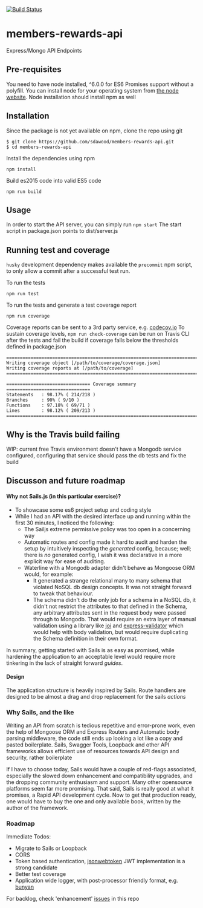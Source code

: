 [![Build Status](https://travis-ci.org/sdawood/members-rewards-api.png?branch=master)](https://travis-ci.org/sdawood/members-rewards-api)

# members-rewards-api
Express/Mongo API Endpoints

## Pre-requisites
You need to have node installed, ^6.0.0 for ES6 Promises support without a polyfill.
You can install node for your operating system from [the node website](https://nodejs.org/).
Node installation should install npm as well

## Installation

Since the package is not yet available on npm, clone the repo using git

```
$ git clone https://github.com/sdawood/members-rewards-api.git
$ cd members-rewards-api
```

Install the dependencies using npm

```
npm install
```

Build es2015 code into valid ES5 code

```
npm run build
```

## Usage

In order to start the API server, you can simply run ```npm start```
The start script in package.json points to dist/server.js


## Running test and coverage

`husky` development dependency makes available the `precommit` npm script, to only allow a commit after a successful test run.

To run the tests

```
npm run test
```

To run the tests and generate a test coverage report
```
npm run coverage
```
Coverage reports can be sent to a 3rd party service, e.g. [codecov.io](http://codecov.io)
To sustain coverage levels, ```npm run check-coverage``` can be run on Travis CLI after the tests and fail the build if coverage falls below the thresholds defined in package.json

```
=============================================================================
Writing coverage object [/path/to/coverage/coverage.json]
Writing coverage reports at [/path/to/coverage]
=============================================================================

=============================== Coverage summary ===============================
Statements   : 98.17% ( 214/218 )
Branches     : 90% ( 9/10 )
Functions    : 97.18% ( 69/71 )
Lines        : 98.12% ( 209/213 )
================================================================================
```
## Why is the Travis build failing
WIP: current free Travis environment doesn't have a Mongodb service configured, configuring that service should pass the db tests and fix the build

## Discusson and future roadmap
#### Why not Sails.js (in this particular exercise)?
* To showcase some es6 project setup and coding style
* While I had an API with the desired interface up and running within the first 30 minutes, I noticed the following:
  * The Sailjs extreme permissive policy was too open in a concerning way
  * Automatic routes and config made it hard to audit and harden the setup by intuitively inspecting the *generated* config, because; well; there is *no* generated config, I wish it was declarative in a more explicit way for ease of auditing.
  * Waterline with a Mongodb adapter didn't behave as Mongoose ORM would, for example:
    - It generated a strange relational many to many schema that violated NoSQL db design concepts. It was not straight forward to tweak that behaviour.
    - The schema didn't do the only job for a schema in a NoSQL db, it didn't not restrict the attributes to that defined in the Schema, any arbitrary attributes sent in the request body were passed through to Mongodb. That would require an extra layer of manual validation using a library like [joi](https://www.npmjs.com/package/joi) and [express-validator](https://www.npmjs.com/package/express-validator
) which would help with body validation, but would require duplicating the Schema definition in their own format.

In summary, getting started with Sails is as easy as promised, while hardening the application to an acceptable level would require more tinkering in the lack of straight forward *guides*.

#### Design
The application structure is heavily inspired by Sails. Route handlers are designed to be almost a drag and drop replacement for the sails *actions*

### Why Sails, and the like
Writing an API from scratch is tedious repetitive and error-prone work, even the help of Mongoose ORM and Express Routers and Automatic body parsing middleware, the code still ends up looking a lot like a copy and pasted boilerplate.
Sails, Swagger Tools, Loopback and other API frameworks allows efficient use of resources towards API design and security, rather boilerplate

If I have to choose today, Sails would have a couple of red-flags associated, especially the slowed down enhancement and compatibility upgrades, and the dropping community enthusiasm and support. Many other opensource platforms seem far more promising.
That said, Sails is really good at what it promises, a Rapid API development cycle. Now to get that production ready, one would have to buy the one and only available book, written by the author of the framework.

### Roadmap
Immediate Todos:
* Migrate to Sails or Loopback
* CORS
* Token based authentication, [jsonwebtoken](https://www.npmjs.com/package/jsonwebtoken) JWT implementation is a strong candidate
* Better test coverage
* Application wide logger, with post-processor friendly format, e.g. [bunyan](https://www.npmjs.com/package/bunyan)

For backlog, check 'enhancement' [issues](https://github.com/sdawood/members-rewards-api/issues) in this repo



